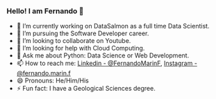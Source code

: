 ### Hello! I am Fernando 👋

- 🔭 I’m currently working on DataSalmon as a full time Data Scientist.
- 🌱 I’m pursuing the Software Developer career.
- 👯 I’m looking to collaborate on Youtube.
- 🤔 I’m looking for help with Cloud Computing.
- 💬 Ask me about Python: Data Science or Web Development.
- 📫 How to reach me: [Linkedin - @FernandoMarinF](https://www.linkedin.com/in/fernando-mar%C3%ADn-172018178/), [Instagram - @fernando.marin.f](https://www.instagram.com/fernando.marin.f/)
- 😄 Pronouns: He/Him/His
- ⚡ Fun fact: I have a Geological Sciences degree.

